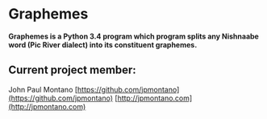 # Graphemes

**Graphemes is a Python 3.4 program which program splits any Nishnaabe word (Pic River dialect) into its constituent graphemes.**



## Current project member:

John Paul Montano
[https://github.com/jpmontano](https://github.com/jpmontano)
[http://jpmontano.com](http://jpmontano.com)
